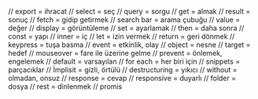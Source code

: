 // export = ihracat
// select = seç
// query = sorgu
// get = almak
// result = sonuç
// fetch = gidip getirmek
// search bar = arama çubuğu
// value = değer
// display = görüntüleme
// set = ayarlamak
// then = daha sonra
// const = yapı
// inner = iç
// let = izin vermek
// return = geri dönmek
// keypress = tuşa basma
// event = etkinlik, olay
// object = nesne
// target = hedef
// mouseover = fare ile üzerine gelme
// prevent = önlemek, engelemek
// default = varsayılan
// for each = her biri için
// snippets = parçacıklar
// İmplisit = gizli, örtülü
// destructuring = yıkıcı
// without = olmadan, onsuz
// response = cevap
// responsive = duyarlı
// folder = dosya
// rest = dinlenmek
// promis